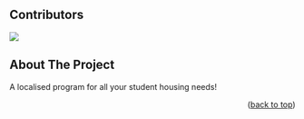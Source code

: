 ## Contributors

<a href="https://github.com/Rowan-Mather/unicycle/graphs/contributors">
  <img src="https://contrib.rocks/image?repo=Rowan-Mather/unicycle" />
</a>

<!-- ABOUT THE PROJECT -->
## About The Project

A localised program for all your student housing needs!

<p align="right">(<a href="#readme-top">back to top</a>)</p>
